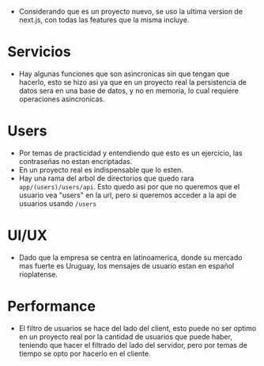 - Considerando que es un proyecto nuevo, se uso la ultima version de next.js, con todas las features que la misma incluye.

# Servicios
- Hay algunas funciones que son asincronicas sin que tengan que hacerlo, esto se hizo asi ya que en un proyecto real la persistencia
de datos sera en una base de datos, y no en memoria, lo cual requiere operaciones asincronicas. 

# Users
- Por temas de practicidad y entendiendo que esto es un ejercicio, las contraseñas no estan encriptadas. 
- En un proyecto real es indispensable que lo esten.
- Hay una rama del arbol de directorios que quedo rara ```app/(users)/users/api```. Esto quedo asi por que no 
queremos que el usuario vea "users" en la url, pero si queremos acceder a la api de usuarios usando ```/users```

# UI/UX
- Dado que la empresa se centra en latinoamerica, donde su mercado mas fuerte es Uruguay, los mensajes de usuario
estan en español rioplatense.


# Performance
- El filtro de usuarios se hace del lado del client, esto puede no ser optimo en un proyecto real por la cantidad de usuarios que puede haber, teniendo que hacer el filtrado del lado del servidor, pero por temas de tiempo se opto por hacerlo en el cliente.
